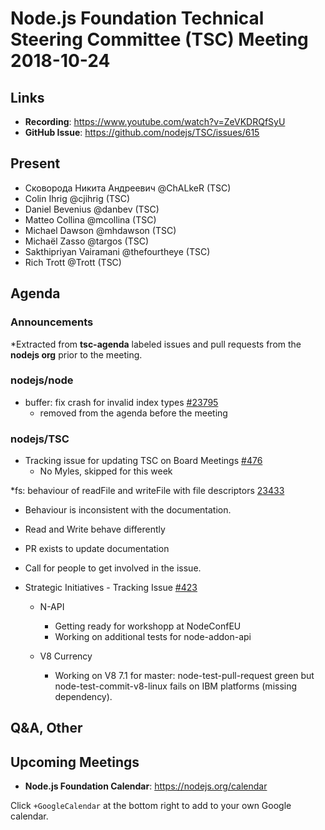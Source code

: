 # Node.js Foundation Technical Steering Committee (TSC) Meeting 2018-10-24

## Links

* **Recording**:  https://www.youtube.com/watch?v=ZeVKDRQfSyU
* **GitHub Issue**: https://github.com/nodejs/TSC/issues/615

## Present

* Сковорода Никита Андреевич @ChALkeR (TSC)
* Colin Ihrig @cjihrig (TSC)
* Daniel Bevenius @danbev (TSC)
* Matteo Collina @mcollina (TSC)
* Michael Dawson @mhdawson (TSC)
* Michaël Zasso @targos (TSC)
* Sakthipriyan Vairamani @thefourtheye (TSC)
* Rich Trott @Trott (TSC)

## Agenda

### Announcements
 
*Extracted from **tsc-agenda** labeled issues and pull requests from the **nodejs org** prior to the meeting.

### nodejs/node

* buffer: fix crash for invalid index types [#23795](https://github.com/nodejs/node/pull/23795)
  * removed from the agenda before the meeting

### nodejs/TSC

* Tracking issue for updating TSC on Board Meetings [#476](https://github.com/nodejs/TSC/issues/476)
  * No Myles, skipped for this week

*fs: behaviour of readFile and writeFile with file descriptors [23433]( https://github.com/nodejs/node/issues/23433)
  * Behaviour is inconsistent with the documentation.
  * Read and Write behave differently
  * PR exists to update documentation
  * Call for people to get involved in the issue.


* Strategic Initiatives - Tracking Issue [#423](https://github.com/nodejs/TSC/issues/423)
  * N-API
    * Getting ready for workshopp at NodeConfEU
    * Working on additional tests for node-addon-api

  * V8 Currency
    * Working on V8 7.1 for master: node-test-pull-request green but node-test-commit-v8-linux 
       fails on IBM platforms (missing dependency).

## Q&A, Other

## Upcoming Meetings

* **Node.js Foundation Calendar**: https://nodejs.org/calendar

Click `+GoogleCalendar` at the bottom right to add to your own Google calendar.


